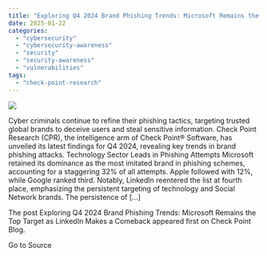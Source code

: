 ```yaml
---
title: "Exploring Q4 2024 Brand Phishing Trends: Microsoft Remains the Top Target as LinkedIn Makes a Comeback"
date: 2025-01-22
categories: 
  - "cybersecurity"
  - "cybersecurity-awareness"
  - "security"
  - "security-awareness"
  - "vulnerabilities"
tags: 
  - "check-point-research"
---
```


![](https://blog.checkpoint.com/wp-content/uploads/2021/08/CPR_blog_article_Ebook_blog_300x200.jpg)

Cyber criminals continue to refine their phishing tactics, targeting trusted global brands to deceive users and steal sensitive information. Check Point Research (CPR), the intelligence arm of Check Point® Software, has unveiled its latest findings for Q4 2024, revealing key trends in brand phishing attacks. Technology Sector Leads in Phishing Attempts Microsoft retained its dominance as the most imitated brand in phishing schemes, accounting for a staggering 32% of all attempts. Apple followed with 12%, while Google ranked third. Notably, LinkedIn reentered the list at fourth place, emphasizing the persistent targeting of technology and Social Network brands. The persistence of \[…\]

The post Exploring Q4 2024 Brand Phishing Trends: Microsoft Remains the Top Target as LinkedIn Makes a Comeback appeared first on Check Point Blog.

Go to Source
